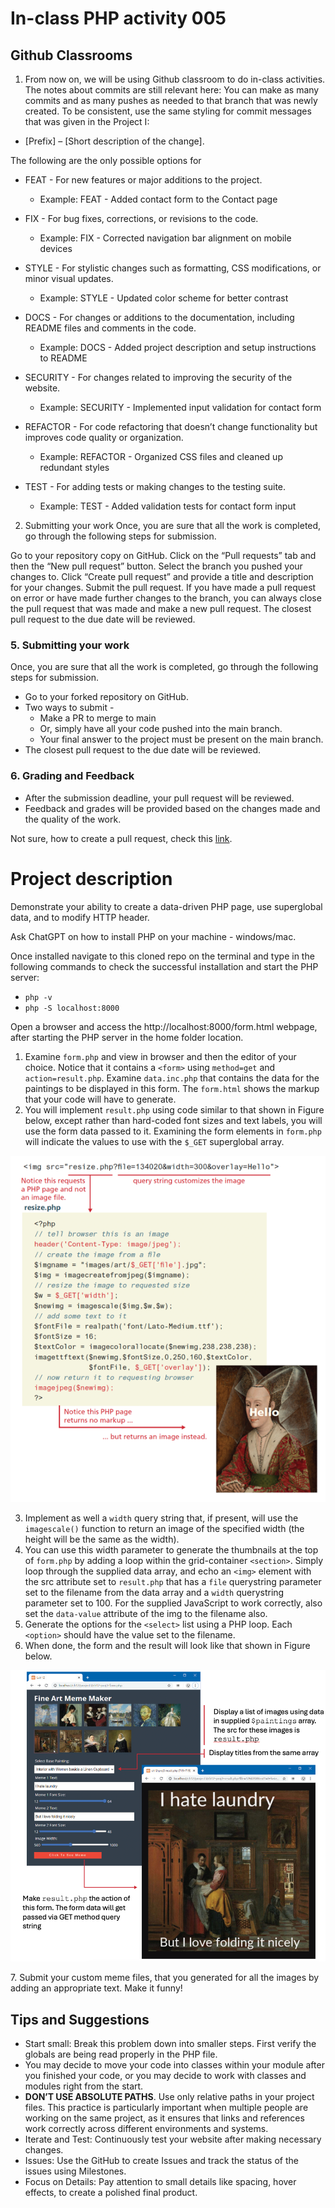 # In-class PHP activity 005
## Github Classrooms
1. From now on, we will be using Github classroom to do in-class activities.
   The notes about commits are still relevant here:
   You can make as many commits and as many pushes as needed to that branch that was newly created.
   To be consistent, use the same styling for commit messages that was given in the Project I:
- [Prefix] – [Short description of the change].

The following are the only possible options for
- FEAT - For new features or major additions to the project.

    - Example: FEAT - Added contact form to the Contact page
- FIX - For bug fixes, corrections, or revisions to the code.

    - Example: FIX - Corrected navigation bar alignment on mobile devices
- STYLE - For stylistic changes such as formatting, CSS modifications, or minor visual updates.

    - Example: STYLE - Updated color scheme for better contrast

- DOCS - For changes or additions to the documentation, including README files and comments in the code.

    - Example: DOCS - Added project description and setup instructions to README

- SECURITY - For changes related to improving the security of the website.

    - Example: SECURITY - Implemented input validation for contact form

- REFACTOR - For code refactoring that doesn’t change functionality but improves code quality or organization.

    - Example: REFACTOR - Organized CSS files and cleaned up redundant styles

- TEST - For adding tests or making changes to the testing suite.
    - Example: TEST - Added validation tests for contact form input
2. Submitting your work
   Once, you are sure that all the work is completed, go through the following steps for submission.

Go to your repository copy on GitHub.
Click on the “Pull requests” tab and then the “New pull request” button.
Select the branch you pushed your changes to.
Click “Create pull request” and provide a title and description for your changes.
Submit the pull request.
If you have made a pull request on error or have made further changes to the branch, you can always close the pull request that was made and make a new pull request.
The closest pull request to the due date will be reviewed.
### 5. Submitting your work
Once, you are sure that all the work is completed, go through the following steps for submission.
- Go to your forked repository on GitHub.
- Two ways to submit - 
  - Make a PR to merge to main
  - Or, simply have all your code pushed into the main branch.
  - Your final answer to the project must be present on the main branch.
- The closest pull request to the due date will be reviewed.

### 6. Grading and Feedback
- After the submission deadline, your pull request will be reviewed.
- Feedback and grades will be provided based on the changes made and the quality of the work.

Not sure, how to create a pull request, check this [link](https://docs.github.com/en/pull-requests/collaborating-with-pull-requests/proposing-changes-to-your-work-with-pull-requests/creating-a-pull-request-from-a-fork).

# Project description
Demonstrate your ability to create a data-driven PHP page, use superglobal data,
and to modify HTTP header.

Ask ChatGPT on how to install PHP on your machine - windows/mac.

Once installed navigate to this cloned repo on the terminal and type in the following commands to check the successful installation and start the PHP server:

* `php -v`
* `php -S localhost:8000`

Open a browser and access the http://localhost:8000/form.html webpage, after starting the PHP server in the home folder location.

1. Examine `form.php` and view in browser and then the editor of your choice.
   Notice that it contains a `<form>` using `method=get` and `action=result.php`. Examine `data.inc.php` that contains the data for the paintings to
   be displayed in this form. The `form.html` shows the markup that
   your code will have to generate.
2. You will implement `result.php` using code similar to that shown in
   Figure below, except rather than hard-coded font sizes and text labels, you
   will use the form data passed to it. Examining the form elements in `form.php` will indicate the values to use with the `$_GET` superglobal
   array.
<p align="center">
  <img src="img.png">
</p>

3. Implement as well a `width` query string that, if present, will use the
   `imagescale()` function to return an image of the specified width (the height
   will be the same as the width). 
4. You can use this width parameter to generate the thumbnails at the top of
   `form.php` by adding a loop within the grid-container `<section>`.
   Simply loop through the supplied data array, and echo an `<img>` element with
   the src attribute set to `result.php` that has a `file` querystring
   parameter set to the filename from the data array and a `width` querystring
   parameter set to 100. For the supplied JavaScript to work correctly, also set
   the `data-value` attribute of the img to the filename also. 
5. Generate the options for the `<select>` list using a PHP loop. Each `<option>`
   should have the value set to the filename. 
6. When done, the form and the result will look like that shown in Figure below.
<p align="center">
  <img src="img_1.png">
</p>
7. Submit your custom meme files, that you generated for all the images by adding an appropriate text. Make it funny!

## Tips and Suggestions
* Start small: Break this problem down into smaller steps. First verify the globals are being read properly in the PHP file.
* You may decide to move your code into classes within your module after you
  finished your code, or you may decide to work with classes and modules right
  from the start.
* **DON’T USE ABSOLUTE PATHS**. Use only relative paths in your project files. This practice is particularly important when multiple people are working on the same project, as it ensures that links and references work correctly across different environments and systems.
* Iterate and Test: Continuously test your website after making necessary changes.
* Issues: Use the GitHub to create Issues and track the status of the issues using Milestones.
* Focus on Details: Pay attention to small details like spacing, hover effects, to create a polished final product.


